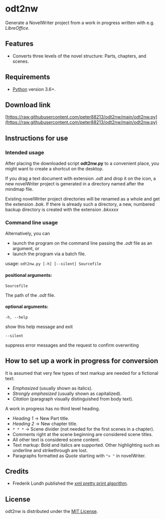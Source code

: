 # odt2nw

Generate a NovelWriter project from a work in progress written with e.g. *LibreOffice*.  

## Features

- Converts three levels of the novel structure: Parts, chapters, and scenes.

## Requirements

- [Python](https://www.python.org/) version 3.6+.

## Download link

[https://raw.githubusercontent.com/peter88213/odt2nw/main/odt2nw.py](https://raw.githubusercontent.com/peter88213/odt2nw/main/odt2nw.py)


## Instructions for use

### Intended usage

After placing the downloaded script **odt2nw.py** to a convenient place, you might want to create a shortcut on the desktop. 

If you drag a text document with extension *.odt* and drop it on the icon, a new novelWriter project is generated in a directory named after the mindmap file. 

Existing novelWriter project directories will be renamed as a whole and get the extension *.bak*. 
If there is already such a directory, a new, numbered backup directory is created with the  extension *.bkxxxx*

### Command line usage

Alternatively, you can

- launch the program on the command line passing the *.odt* file as an argument, or
- launch the program via a batch file.

usage: `odt2nw.py [-h] [--silent] Sourcefile`

#### positional arguments:

`Sourcefile` 

The path of the *.odt* file. 

#### optional arguments:

`-h, --help` 

show this help message and exit

`--silent` 

suppress error messages and the request to confirm overwriting


## How to set up a work in progress for conversion

It is assumed that very few types of text markup are needed for a fictional text:

- *Emphasized* (usually shown as italics).
- *Strongly emphasized* (usually shown as capitalized).
- *Citation* (paragraph visually distinguished from body text).

A work in progress has no third level heading.

- *Heading 1* → New Part title.
- *Heading 2* → New chapter title.
- `* * *` → Scene divider (not needed for the first scenes in a
  chapter).
- Comments right at the scene beginning are considered scene titles.
- All other text is considered scene content.
- Text markup: Bold and italics are supported. Other highlighting such
  as underline and strikethrough are lost.
- Paragraphs formatted as *Quote* starting with `"> "` in novelWriter.


## Credits

- Frederik Lundh published the [xml pretty print algorithm](http://effbot.org/zone/element-lib.htm#prettyprint).

## License

odt2nw is distributed under the [MIT License](http://www.opensource.org/licenses/mit-license.php).

